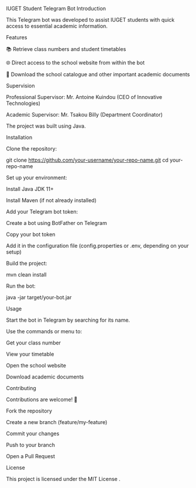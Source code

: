 IUGET Student Telegram Bot
Introduction

This Telegram bot was developed to assist IUGET students with quick access to essential academic information.

Features

📚 Retrieve class numbers and student timetables

🌐 Direct access to the school website from within the bot

📂 Download the school catalogue and other important academic documents

Supervision

Professional Supervisor: Mr. Antoine Kuindou (CEO of Innovative Technologies)

Academic Supervisor: Mr. Tsakou Billy (Department Coordinator)

The project was built using Java.

Installation

Clone the repository:

git clone https://github.com/your-username/your-repo-name.git
cd your-repo-name


Set up your environment:

Install Java JDK 11+

Install Maven
 (if not already installed)

Add your Telegram bot token:

Create a bot using BotFather
 on Telegram

Copy your bot token

Add it in the configuration file (config.properties or .env, depending on your setup)

Build the project:

mvn clean install


Run the bot:

java -jar target/your-bot.jar

Usage

Start the bot in Telegram by searching for its name.

Use the commands or menu to:

Get your class number

View your timetable

Open the school website

Download academic documents

Contributing

Contributions are welcome! 🎉

Fork the repository

Create a new branch (feature/my-feature)

Commit your changes

Push to your branch

Open a Pull Request

License

This project is licensed under the MIT License
.
